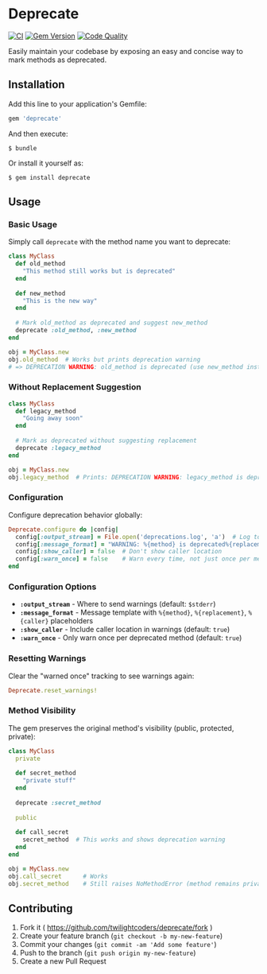 # Deprecate

[![CI](https://github.com/twilightcoders/deprecate/actions/workflows/ci.yml/badge.svg)](https://github.com/twilightcoders/deprecate/actions/workflows/ci.yml)
[![Gem Version](https://badge.fury.io/rb/deprecate.svg)](https://badge.fury.io/rb/deprecate)
[![Code Quality](https://img.shields.io/badge/code%20quality-qlty-blue)](https://qlty.sh)

Easily maintain your codebase by exposing an easy and concise way to mark methods as deprecated.

## Installation

Add this line to your application's Gemfile:

```ruby
gem 'deprecate'
```

And then execute:

    $ bundle

Or install it yourself as:

    $ gem install deprecate

## Usage

### Basic Usage

Simply call `deprecate` with the method name you want to deprecate:

```ruby
class MyClass
  def old_method
    "This method still works but is deprecated"
  end
  
  def new_method
    "This is the new way"
  end
  
  # Mark old_method as deprecated and suggest new_method
  deprecate :old_method, :new_method
end

obj = MyClass.new
obj.old_method  # Works but prints deprecation warning
# => DEPRECATION WARNING: old_method is deprecated (use new_method instead). Called from example.rb:15
```

### Without Replacement Suggestion

```ruby
class MyClass
  def legacy_method
    "Going away soon"
  end
  
  # Mark as deprecated without suggesting replacement
  deprecate :legacy_method
end

obj = MyClass.new
obj.legacy_method  # Prints: DEPRECATION WARNING: legacy_method is deprecated. Called from example.rb:10
```

### Configuration

Configure deprecation behavior globally:

```ruby
Deprecate.configure do |config|
  config[:output_stream] = File.open('deprecations.log', 'a')  # Log to file instead of stderr
  config[:message_format] = "WARNING: %{method} is deprecated%{replacement}"  # Custom message format
  config[:show_caller] = false  # Don't show caller location
  config[:warn_once] = false    # Warn every time, not just once per method
end
```

### Configuration Options

- **`:output_stream`** - Where to send warnings (default: `$stderr`)
- **`:message_format`** - Message template with `%{method}`, `%{replacement}`, `%{caller}` placeholders
- **`:show_caller`** - Include caller location in warnings (default: `true`)
- **`:warn_once`** - Only warn once per deprecated method (default: `true`)

### Resetting Warnings

Clear the "warned once" tracking to see warnings again:

```ruby
Deprecate.reset_warnings!
```

### Method Visibility

The gem preserves the original method's visibility (public, protected, private):

```ruby
class MyClass
  private
  
  def secret_method
    "private stuff"
  end
  
  deprecate :secret_method
  
  public
  
  def call_secret
    secret_method  # This works and shows deprecation warning
  end
end

obj = MyClass.new
obj.call_secret      # Works
obj.secret_method    # Still raises NoMethodError (method remains private)
```

## Contributing

1. Fork it ( https://github.com/twilightcoders/deprecate/fork )
2. Create your feature branch (`git checkout -b my-new-feature`)
3. Commit your changes (`git commit -am 'Add some feature'`)
4. Push to the branch (`git push origin my-new-feature`)
5. Create a new Pull Request
